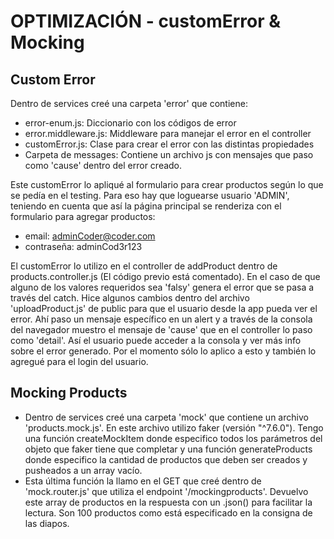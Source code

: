 # OPTIMIZACIÓN - customError & Mocking

## Custom Error
Dentro de services creé una carpeta 'error' que contiene:
- error-enum.js: Diccionario con los códigos de error
- error.middleware.js: Middleware para manejar el error en el controller
- customError.js: Clase para crear el error con las distintas propiedades
- Carpeta de messages: Contiene un archivo js con mensajes que paso como 'cause' dentro del error creado.

Este customError lo apliqué al formulario para crear productos según lo que se pedía en el testing. Para eso hay que loguearse usuario 'ADMIN', teniendo en cuenta que así la página principal se renderiza con el formulario para agregar productos:
- email: adminCoder@coder.com
- contraseña: adminCod3r123

El customError lo utilizo en el controller de addProduct dentro de products.controller.js (El código previo está comentado). En el caso de que alguno de los valores requeridos sea 'falsy' genera el error que se pasa a través del catch. Hice algunos cambios dentro del archivo 'uploadProduct.js' de public para que el usuario desde la app pueda ver el error. Ahí paso un mensaje específico en un alert y a través de la consola del navegador muestro el mensaje de 'cause' que en el controller lo paso como 'detail'. Así el usuario puede acceder a la consola y ver más info sobre el error generado. Por el momento sólo lo aplico a esto y también lo agregué para el login del usuario.

## Mocking Products
- Dentro de services creé una carpeta 'mock' que contiene un archivo 'products.mock.js'. En este archivo utilizo faker (versión "^7.6.0"). Tengo una función createMockItem donde especifico todos los parámetros del objeto que faker tiene que completar y una función generateProducts donde especifico la cantidad de productos que deben ser creados y pusheados a un array vacío.
- Esta última función la llamo en el GET que creé dentro de 'mock.router.js' que utiliza el endpoint '/mockingproducts'. Devuelvo este array de productos en la respuesta con un .json() para facilitar la lectura. Son 100 productos como está especificado en la consigna de las diapos.

